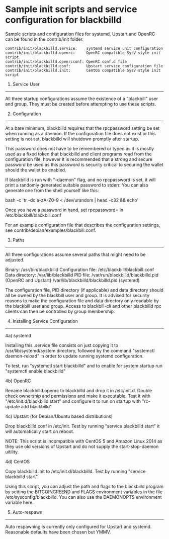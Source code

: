 Sample init scripts and service configuration for blackbilld
==========================================================

Sample scripts and configuration files for systemd, Upstart and OpenRC
can be found in the contrib/init folder.

    contrib/init/blackbilld.service:    systemd service unit configuration
    contrib/init/blackbilld.openrc:     OpenRC compatible SysV style init script
    contrib/init/blackbilld.openrcconf: OpenRC conf.d file
    contrib/init/blackbilld.conf:       Upstart service configuration file
    contrib/init/blackbilld.init:       CentOS compatible SysV style init script

1. Service User
---------------------------------

All three startup configurations assume the existence of a "blackbill" user
and group.  They must be created before attempting to use these scripts.

2. Configuration
---------------------------------

At a bare minimum, blackbilld requires that the rpcpassword setting be set
when running as a daemon.  If the configuration file does not exist or this
setting is not set, blackbilld will shutdown promptly after startup.

This password does not have to be remembered or typed as it is mostly used
as a fixed token that blackbilld and client programs read from the configuration
file, however it is recommended that a strong and secure password be used
as this password is security critical to securing the wallet should the
wallet be enabled.

If blackbilld is run with "-daemon" flag, and no rpcpassword is set, it will
print a randomly generated suitable password to stderr.  You can also
generate one from the shell yourself like this:

bash -c 'tr -dc a-zA-Z0-9 < /dev/urandom | head -c32 && echo'

Once you have a password in hand, set rpcpassword= in /etc/blackbill/blackbill.conf

For an example configuration file that describes the configuration settings,
see contrib/debian/examples/blackbill.conf.

3. Paths
---------------------------------

All three configurations assume several paths that might need to be adjusted.

Binary:              /usr/bin/blackbilld
Configuration file:  /etc/blackbill/blackbill.conf
Data directory:      /var/lib/blackbilld
PID file:            /var/run/blackbilld/blackbilld.pid (OpenRC and Upstart)
                     /var/lib/blackbilld/blackbilld.pid (systemd)

The configuration file, PID directory (if applicable) and data directory
should all be owned by the blackbill user and group.  It is advised for security
reasons to make the configuration file and data directory only readable by the
blackbill user and group.  Access to blackbill-cli and other blackbilld rpc clients
can then be controlled by group membership.

4. Installing Service Configuration
-----------------------------------

4a) systemd

Installing this .service file consists on just copying it to
/usr/lib/systemd/system directory, followed by the command
"systemctl daemon-reload" in order to update running systemd configuration.

To test, run "systemctl start blackbilld" and to enable for system startup run
"systemctl enable blackbilld"

4b) OpenRC

Rename blackbilld.openrc to blackbilld and drop it in /etc/init.d.  Double
check ownership and permissions and make it executable.  Test it with
"/etc/init.d/blackbilld start" and configure it to run on startup with
"rc-update add blackbilld"

4c) Upstart (for Debian/Ubuntu based distributions)

Drop blackbilld.conf in /etc/init.  Test by running "service blackbilld start"
it will automatically start on reboot.

NOTE: This script is incompatible with CentOS 5 and Amazon Linux 2014 as they
use old versions of Upstart and do not supply the start-stop-daemon uitility.

4d) CentOS

Copy blackbilld.init to /etc/init.d/blackbilld. Test by running "service blackbilld start".

Using this script, you can adjust the path and flags to the blackbilld program by
setting the BITCOINGREEND and FLAGS environment variables in the file
/etc/sysconfig/blackbilld. You can also use the DAEMONOPTS environment variable here.

5. Auto-respawn
-----------------------------------

Auto respawning is currently only configured for Upstart and systemd.
Reasonable defaults have been chosen but YMMV.
